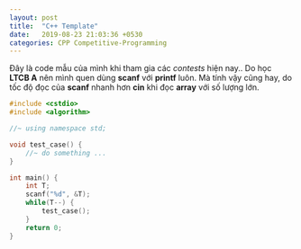 ```yaml
---
layout: post
title:  "C++ Template"
date:   2019-08-23 21:03:36 +0530
categories: CPP Competitive-Programming
---
```

Đây là code mẫu của mình khi tham gia các *contests* hiện nay.. Do học **LTCB A** nên mình quen dùng **scanf** với **printf** luôn. Mà tính vậy cũng hay, do tốc độ đọc của **scanf** nhanh hơn **cin** khi đọc **array** với số lượng lớn.
```cpp
#include <cstdio>
#include <algorithm>

//~ using namespace std;

void test_case() {
	//~ do something ...
}

int main() {
	int T;
	scanf("%d", &T);
	while(T--) {
		test_case();
	}
	return 0;
}
```
